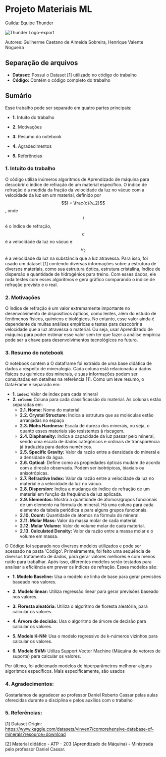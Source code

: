 # Projeto Materiais ML
Guilda: Equipe Thunder

![Thunder Logo-export](https://github.com/user-attachments/assets/b5e844e8-ee63-446e-aa99-458ce69dcd8b)

Autores: Guilherme Caetano de Almeida Sobreira, Henrique Valente Nogueira

## Separação de arquivos
 * __Dataset:__ Possui o Dataset [1] utilizado no código do trabalho
 * __Código:__ Contém o código completo do trabalho

## Sumário
Esse trabalho pode ser separado em quatro partes principais:

  * __1.__ Intuito do trabalho
    
  * __2.__ Motivações
    
  * __3.__ Resumo do notebook
    
  * __4.__ Agradecimentos
    
  * __5.__ Referências

### 1. Intuito do trabalho
   O código utiliza inúmeros algoritmos de Aprendizado de máquina para descobrir o índice de refração de um material específico. O índice de refração
   é a medida da fração da velocidade da luz no vácuo com a velocidade da luz em um material, definido por  $$I = \frac{c}{v_2}$$ , onde $$I$$ é o índice de refração,
   $$c$$ é a velocidade da luz no vácuo e $$v_2$$ é a velocidade da luz na substância que a luz atravessa. Para isso, foi usado um dataset [1] contendo diversas informações 
   sobre a estrutura de diversos materiais, como sua estrutura óptica, estrutura cristalina, índice de dispersão e quantidade de hidrogênios para treino. Com esses dados,
   ele roda testes com esses algoritmos e gera gráfico comparando o índice de refração previsto e o real.

### 2. Motivações
  O índice de refração é um valor extremamente importante no desenvolvimento de dispositivos ópticos, como lentes, além do estudo de fenômenos físicos, químicos
  e biológicos. No entanto, esse valor ainda é dependente de muitas análises empíricas e testes para descobrir a velocidade que a luz atravessa o material. Ou seja, usar 
  Aprendizado de máquina para poder estimar esse valor sem ter que fazer a análise empírica pode ser a chave para desenvolvimentos tecnológicos no futuro.

### 3. Resumo do notebook
O notebook contém a 
O dataframe foi extraído de uma base didática de dados a respeito de mineralogia. Cada coluna está relacionada a dados físicos ou químicos dos minerais, e suas informações podem ser consultadas em detalhes na referência [1]. Como um leve resumo, o DataFrame é separado em:

 * __1. `index`:__ Valor de index para cada mineral
 * __2. `column`:__ Coluna para cada classificassão do material. As colunas estão separadas em:
   * __2.1. Nome:__ Nome do material
   * __2.2. Crystal Structure:__ Indica a estrutura que as moléculas estâo arranjadas no espaço
   * __2.3. Mohs Hardness:__ Escala de dureza dos minerais, ou seja, o quanto esses materiais são resistentes à riscagem.
   * __2.4. Diaphaneity:__ Indica a capacidade da luz passar pelo mineral, sendo uma escala de dados categóricos e ordinais de transparência já traduzida para dados numéricos. 
   * __2.5. Specific Gravity:__ Valor da razão entre a densidade do mineral e a densidade da água.
   * __2.6. Optical:__ Define como as propiedades ópticas mudam de acordo com a direcão observada. Podem ser isotrópicas, biaxiais ou anisotrópicas.
   * __2.7. Refractive Index:__ Valor da razão entre a velocidade da luz no material e a velocidade da luz no vácuo.
   * __2.8. Dispersion:__ Indica a mudança do índice de refração de um material em função da frequência da luz aplicada.
   * __2.9. Elementos:__ Mostra a quantidade de átomos/grupos funcionais de um elemento na fórmula do mineral. Há uma coluna para cada elemento da tabela periódica e para alguns grupos funcionais.
   * __2.10. Count:__ Quantidade de átomos na fórmula do mineral.
   * __2.11. Molar Mass:__ Valor da massa molar de cada material.
   * __2.12. Molar Volume:__ Valor do volume molar de cada material.
   * __2.13. Calculated Density:__ Valor da razão entre a massa molar e o volume em massa.

O Código foi separado nos diversos modelos utilizados e pode ser acessado na pasta 'Código'.
Primeiramente, foi feito uma sequência de diversos tratamento de dados, para gerar valores melhores e com menos ruído para trabalhar.
Após isso, diferentes modelos serão testados para analisar a eficiência em prever os índices de refração. Esses modelos são:
  
  * __1. Modelo Baseline:__ Usa o modelo de linha de base para gerar previsões baseado nos valores.
    
  * __2. Modelo linear:__ Utiliza regressão linear para gerar previsões baseado nos valores.
  
  * __3. Floresta aleatória:__ Utiliza o algoritmo de floresta aleatória, para calcular os valores.

  * __4. Árvore de decisão:__ Usa o algoritmo de árvore de decisão para calcular os valores.
    
  * __5. Modelo K-NN:__ Usa o modelo regressivo de k-números vizinhos para calcular os valores.
    
  * __6. Modelo SVM:__ Utiliza Support Vector Machine (Máquina de vetores de suporte) para calcular os valores.

Por último, foi adicionado modelos de hiperparâmetros melhorar alguns algoritmos específicos. Mais especificamente, são usados
  
### 4. Agradecimentos:

Gostaríamos de agradecer ao professor Daniel Roberto Cassar pelas aulas oferecidas durante a disciplina e pelos auxílios com o trabalho

### 5. Referências:

[1] Dataset Origin: https://www.kaggle.com/datasets/vinven7/comprehensive-database-of-minerals?resource=download

[2] Material didático - ATP - 203 (Aprendizado de Máquina) - Ministrada pelo professor Daniel Cassar.
